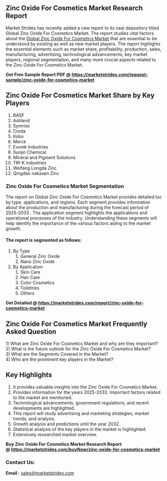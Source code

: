 <h2>Zinc Oxide For Cosmetics Market Research Report</h2>
<p>Market Strides has recently added a new report to its vast depository titled Global Zinc Oxide For Cosmetics Market. The report studies vital factors about the&nbsp;<a href="https://marketstrides.com/report/zinc-oxide-for-cosmetics-market">Global Zinc Oxide For Cosmetics Market</a>&nbsp;that are essential to be understood by existing as well as new market players. The report highlights the essential elements such as market share, profitability, production, sales, manufacturing, advertising, technological advancements, key market players, regional segmentation, and many more crucial aspects related to the Zinc Oxide For Cosmetics Market.</p>
<p><strong>Get Free Sample Report PDF @&nbsp;<a href="https://marketstrides.com/request-sample/zinc-oxide-for-cosmetics-market">https://marketstrides.com/request-sample/zinc-oxide-for-cosmetics-market</a></strong></p>
<h2><strong>Zinc Oxide For Cosmetics Market Share by Key Players</strong></h2>
<ol>
<li>BASF</li>
<li>Ashland</li>
<li>Symrise</li>
<li>Croda</li>
<li>Kobo</li>
<li>Merck</li>
<li>Evonik Industries</li>
<li>Sunjin Chemical</li>
<li>Mineral and Pigment Solutions</li>
<li>TRI-K Industries</li>
<li>Weifang Longda Zinc</li>
<li>Qingdao nakasen Zinc</li>
</ol>
<h3><strong>Zinc Oxide For Cosmetics Market Segmentation</strong></h3>
<p>The report on Global Zinc Oxide For Cosmetics Market provides detailed toc by type, applications, and regions. Each segment provides information about the production and manufacturing during the forecast period of 2025-2033 . The application segment highlights the applications and operational processes of the industry. Understanding these segments will help identify the importance of the various factors aiding to the market growth.</p>
<h4>The report is segmented as follows:</h4>
<ol>
<li>By Type
<ol>
<li>General Zinc Oxide</li>
<li>Nano Zinc Oxide</li>
</ol>
</li>
<li>By Application
<ol>
<li>Skin Care</li>
<li>Hair Care</li>
<li>Color Cosmetics</li>
<li>Toiletries</li>
<li>Others</li>
</ol>
</li>
</ol>
<p><strong>Get Detailed @&nbsp;<a href="https://marketstrides.com/report/zinc-oxide-for-cosmetics-market">https://marketstrides.com/report/zinc-oxide-for-cosmetics-market</a></strong></p>
<h2 class=""><strong>Zinc Oxide For Cosmetics Market Frequently Asked Question</strong></h2>
<div class="">1) What are&nbsp;Zinc Oxide For Cosmetics Market and why are they important?
<div class="">
<div class="">2) What is the future outlook for the Zinc Oxide For Cosmetics Market?</div>
</div>
</div>
<div class="">3) What are the Segments Covered in the Market?</div>
<div class="">4) Who are the prominent key players in the Market?</div>
<h2><strong>Key Highlights</strong></h2>
<div class="">
<ol>
<li>It provides valuable insights into the Zinc Oxide For Cosmetics Market.</li>
<li>Provides information for the years 2025-2033. Important factors related to the market are mentioned.</li>
<li>Technological advancements, government regulations, and recent developments are highlighted.</li>
<li>This report will study advertising and marketing strategies, market trends, and analysis.</li>
<li>Growth analysis and predictions until the year 2032.</li>
<li>Statistical analysis of the key players in the market is highlighted.</li>
<li>Extensively researched market overview.</li>
</ol>
<p><strong>Buy Zinc Oxide For Cosmetics Market Research Report @&nbsp;<a href="https://marketstrides.com/buyNow/zinc-oxide-for-cosmetics-market">https://marketstrides.com/buyNow/zinc-oxide-for-cosmetics-market</a></strong></p>
<h3>Contact Us:</h3>
<p><strong>Email :</strong> <a href="mailto:sales@marketstrides.com">sales@marketstrides.com</a></p>
</div>
